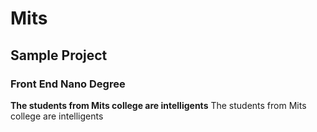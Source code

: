 # Mits
## Sample Project
### Front End Nano Degree
**The students from Mits college are intelligents**
The students from Mits college are intelligents
